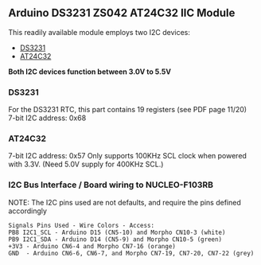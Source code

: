 ## Arduino DS3231 ZS042 AT24C32 IIC Module
This readily available module employs two I2C devices:

- [DS3231](https://www.analog.com/media/en/technical-documentation/data-sheets/DS3231.pdf)
- [AT24C32](https://ww1.microchip.com/downloads/en/devicedoc/Atmel-8869-SEEPROM-AT24CS32-Datasheet.pdf)

**Both I2C devices function between 3.0V to 5.5V**<br>
### DS3231
For the DS3231 RTC, this part contains 19 registers (see PDF page 11/20)<br>
7-bit I2C address: 0x68

### AT24C32
7-bit I2C address: 0x57
Only supports 100KHz SCL clock when powered with 3.3V.  (Need 5.0V supply for 400KHz SCL.)

### I2C Bus Interface / Board wiring to NUCLEO-F103RB
NOTE: The I2C pins used are not defaults, and require the pins defined accordingly

```
Signals Pins Used - Wire Colors - Access:
PB8 I2C1_SCL - Arduino D15 (CN5-10) and Morpho CN10-3 (white)
PB9 I2C1_SDA - Arduino D14 (CN5-9) and Morpho CN10-5 (green)
+3V3 - Arduino CN6-4 and Morpho CN7-16 (orange)
GND  - Arduino CN6-6, CN6-7, and Morpho CN7-19, CN7-20, CN7-22 (grey)
```
